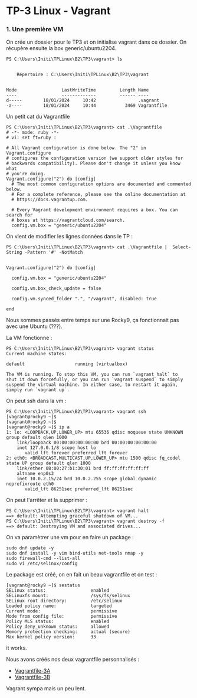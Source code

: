 # TP-3 Linux - Vagrant 

### 1. Une première VM

On crée un dossier pour le TP3 et on initialise vagrant dans ce dossier.
On récupère ensuite la box generic/ubuntu2204.
````
PS C:\Users\Initi\TPLinux\B2\TP3\vagrant> ls


    Répertoire : C:\Users\Initi\TPLinux\B2\TP3\vagrant


Mode                 LastWriteTime         Length Name
----                 -------------         ------ ----
d-----        18/01/2024     10:42                .vagrant
-a----        18/01/2024     10:44           3469 Vagrantfile
````
Un petit cat du Vagrantfile 
````
PS C:\Users\Initi\TPLinux\B2\TP3\vagrant> cat .\Vagrantfile
# -*- mode: ruby -*-
# vi: set ft=ruby :

# All Vagrant configuration is done below. The "2" in Vagrant.configure
# configures the configuration version (we support older styles for
# backwards compatibility). Please don't change it unless you know what
# you're doing.
Vagrant.configure("2") do |config|
  # The most common configuration options are documented and commented below.
  # For a complete reference, please see the online documentation at
  # https://docs.vagrantup.com.

  # Every Vagrant development environment requires a box. You can search for
  # boxes at https://vagrantcloud.com/search.
  config.vm.box = "generic/ubuntu2204"
````

On vient de modifier les lignes données dans le TP :
````
PS C:\Users\Initi\TPLinux\B2\TP3\vagrant> cat .\Vagrantfile |  Select-String -Pattern '#' -NotMatch


Vagrant.configure("2") do |config|

  config.vm.box = "generic/ubuntu2204"

  config.vm.box_check_update = false

  config.vm.synced_folder ".", "/vagrant", disabled: true

end
````

Nous sommes passés entre temps sur une Rocky9, ça fonctionnait pas avec une Ubuntu (???).

La VM fonctionne : 
````
PS C:\Users\Initi\TPLinux\B2\TP3\vagrant> vagrant status
Current machine states:

default                   running (virtualbox)

The VM is running. To stop this VM, you can run `vagrant halt` to
shut it down forcefully, or you can run `vagrant suspend` to simply
suspend the virtual machine. In either case, to restart it again,
simply run `vagrant up`.
````

On peut ssh dans la vm : 
````
PS C:\Users\Initi\TPLinux\B2\TP3\vagrant> vagrant ssh
[vagrant@rocky9 ~]$
[vagrant@rocky9 ~]$
[vagrant@rocky9 ~]$ ip a
1: lo: <LOOPBACK,UP,LOWER_UP> mtu 65536 qdisc noqueue state UNKNOWN group default qlen 1000
    link/loopback 00:00:00:00:00:00 brd 00:00:00:00:00:00
    inet 127.0.0.1/8 scope host lo
       valid_lft forever preferred_lft forever
2: eth0: <BROADCAST,MULTICAST,UP,LOWER_UP> mtu 1500 qdisc fq_codel state UP group default qlen 1000
    link/ether 08:00:27:b1:30:01 brd ff:ff:ff:ff:ff:ff
    altname enp0s3
    inet 10.0.2.15/24 brd 10.0.2.255 scope global dynamic noprefixroute eth0
       valid_lft 86251sec preferred_lft 86251sec
````

On peut l'arrêter et la supprimer : 
````
PS C:\Users\Initi\TPLinux\B2\TP3\vagrant> vagrant halt
==> default: Attempting graceful shutdown of VM...
PS C:\Users\Initi\TPLinux\B2\TP3\vagrant> vagrant destroy -f
==> default: Destroying VM and associated drives...
````

On va paramètrer une vm pour en faire un package : 
````
sudo dnf update -y 
sudo dnf install -y vim bind-utils net-tools nmap -y
sudo firewall-cmd --list-all
sudo vi /etc/selinux/config
````

Le package est créé, on en fait un beau vagrantfile et on test  :
````
[vagrant@rocky9 ~]$ sestatus
SELinux status:                 enabled
SELinuxfs mount:                /sys/fs/selinux
SELinux root directory:         /etc/selinux
Loaded policy name:             targeted
Current mode:                   permissive
Mode from config file:          permissive
Policy MLS status:              enabled
Policy deny_unknown status:     allowed
Memory protection checking:     actual (secure)
Max kernel policy version:      33
````
it works.


Nous avons créés nos deux vagrantfile personnalisés : 

- [Vagrantfile-3A](./partie1/Vagrantfile-3A)
- [Vagrantfile-3B](./partie1/Vagrantfile-3B)

Vagrant sympa mais un peu lent. 